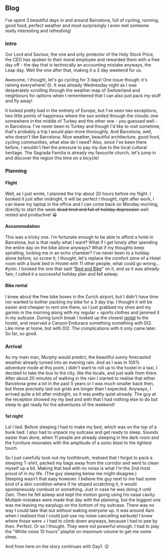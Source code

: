 ## Blog
I've spent 3 beautiful days in and around Barcelona, full of cycling, running, good food, perfect weather and most surprisingly I even met someone really interesting and refreshing!
### Intro
Our Lord and Saviour, the one and only protector of the Holy Stock Price, the CEO has spoken to their moral employee and rewarded them with a free day off - the day that is technically an accounting mistake anyways, the Leap day. Well the one after that, making it a 3 day weekend for us.

Awesome, I thought, let's go cycling for 3 days! One issue though: it's raining  everywhere! :unamused:. It was already Wednesday night as I was desperately scrolling through the weather map of Switzerland and neighbours for options when I remembered that I can also just pack my stuff and fly away!

It looked pretty bad in the entirety of Europe, but I've seen two exceptions, two little points of happiness where the sun smiled through the clouds: one somewhere in the middle of Turkey and the other one - you guessed well - in Barcelona. I've never been to Turkey and though I'd like to visit sometime, that's probably a trip I would plan more thoroughly. And Barcelona, well, who doesn't like Barcelona. Nice weather, beautiful architecture, good food, cycling communities, what else do I need? Also, since I've been there before, I wouldn't feel the pressure to pay my due to the local cultural heritage. The Sagrada Familia is already my favourite church, let's jump in and discover the region this time on a bicycle!

### Planning

#### Flight
Well, as I just wrote, I planned the trip about 20 hours before my flight. I booked it just after midnight, it will be perfect I thought, right after work, I can leave my laptop in the office and I can come back on Monday morning, directly to start the week ~~dead tired and full of holiday depression~~ well rested and productive! :grinning: 

#### Accommodation
This was a tricky one. I'm fortunate enough to be able to afford a hotel in Barcelona, but is that really what I want? What if I get lonely after spending the entire day on the bike alone anyways? What if my thoughts keep spiralling, locking me in an echo chamber? I've never been to a holiday alone before, so screw it, I thought, let's replace the comfort zone of a Hotel room with a bunk bed in Hostel with 11 other people, what could go wrong... #yolo. I booked the one that said "[Bed and Bike](https://www.barcelonabedandbike.com/en/home/)" on it, and as it was already 1am, I called it a successful holiday plan and fell asleep.

#### Bike rental
I knew about the free bike boxes in the Zurich airport, but I didn't have time nor wanted to bother packing my bike for a 3 day trip. I thought it will be easier and cheaper to rent one there, so I just grabbed my shoe and my garmin in the morning along with my regular + sports clothes and jammed it in my suitcase.
During lunch break I looked up the closest [rental](https://www.terrabiketours.com/) to the hostel, and reserved a Canyon Endurace something something with DI2. Like mine at home, but with DI2. The complications with it only came later. So far, so good.

### Arrival
As my main man, Murphy would predict, the beautiful sunny forecasted weather already turned into an evening rain. And as I was in 100% adventure mode at this point, I didn't want to roll up to the hostel in a taxi, I decided to take the bus to the city, like the locals, and just walk from there.
After about 20 minutes of walking in the rain I started to realise that either Barcelona grew a lot in the past 5 years or I was much smaller back then, but these precisely laid out grids are longer than I expected. Anyways, I arrived quite a bit after midnight, so it was pretty quiet already. The guy at the reception showed my my bed and with that I had nothing else to do but sleep to get ready for the adventures of the weekend!

#### 1st night
Lol I lied. Before sleeping I had to make my bed, which was on the top of a bunk bed. I also had to unpack my suitcase and get ready to sleep. Sounds easier than done, when 11 people are already sleeping in the dark room and the furniture resonates with the amplitude of a sonic blast to the lightest touch. 

So I just carefully took out my toothbrush, realised that I forgot to pack a sleeping T-shirt, packed my bags away from the corridor and went to clean myself up a bit. Making that bed with no noise is what I'm the 2nd most proud of in my life. (The guy sleeping below me might disagree.)  
Sleeping wasn't that easy however. I believe the guy next to me had some kind of a skin condition where if he stoped scratching it, it would spontaneously combust or something. Just in case he was doing it until 2am. Then he fell asleep and kept the motion going using his nasal cavity. 
Multiple mistakes were made that day with the planning, but the biggest one was me leaving my earplugs on the bottom of my suitcase. There was no way I could take that out without waking everyone up. It was around 4am when I realised that I could just use my noise cancelling earbuds! I knew where those were + I had to climb down anyways, because I had to pee by then. Perfect. Or so I thought. They were not powerful enough. I had to play the "White noise 10 hours" playlist on maximum volume to get me some sleep.

And from here on the story continues with Day1. :wink:
